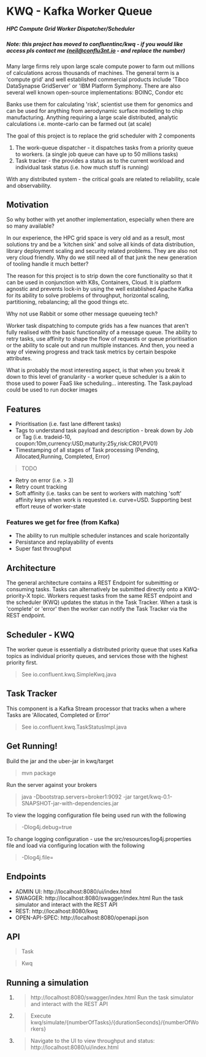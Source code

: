 # KWQ - Kafka Worker Queue

##### HPC Compute Grid Worker Dispatcher/Scheduler

##### Note: this project has moved to confluentinc/kwq - if you would like access pls contact me (neil@conflu3nt.io - and replace the number)

Many large firms rely upon large scale compute power to farm out millions of calculations across thousands of machines. The general term is a 'compute grid' and well established commercial products include 'Tibco DataSynapse GridServer' or 'IBM Platform Symphony. There are also several well known open-source implementations: BOINC, Condor etc 

Banks use them for calculating 'risk', scientist use them for genomics and can be used for anything from aerodynamic surface modelling to chip manufacturing. Anything requiring a large scale distributed, analytic calculations i.e. monte-carlo can be farmed out (at scale)

The goal of this project is to replace the grid scheduler with 2 components 
1. The work-queue dispatcher - it dispatches tasks from a priority queue to workers. (a single job queue can have up to 50 millions tasks)
2. Task tracker - the provides a status as to the current workload and individual task status (i.e. how much stuff is running)

With any distributed system - the critical goals are related to reliability, scale and observability.

## Motivation

So why bother with yet another implementation, especially when there are so many available? 

In our experience, the HPC grid space is very old and as a result, most solutions try and be a 
'kitchen sink' and solve all kinds of data distribution, library deployment scaling and security related problems. 
They are also not very cloud friendly. Why do we still need all of that junk the new generation of tooling handle it much better? 

The reason for this project is to strip down the core functionality so that it can be used in conjunction with K8s, Containers, Cloud. It is platform agnostic and prevents lock-in by using the well established Apache Kafka for its ability to solve problems of throughput, horizontal scaling, partitioning, rebalancing; all the good things etc.

Why not use Rabbit or some other message queueing tech?

Worker task dispatching to compute grids has a few nuances that aren't fully realised with the 
basic functionality of a message queue. The ability to retry tasks, use affinity to shape the flow 
of requests or queue prioritisation or the ability to scale out and run multiple instances. 
And then, you need a way of viewing progress and track task metrics by certain bespoke attributes.

What is probably the most interesting aspect, is that when you break it down to this level of 
granularity - a worker queue scheduler is a akin to those used to power FaaS like scheduling... interesting. The Task.payload could be used to run docker images

## Features

- Prioritisation (i.e. fast lane different tasks)
- Tags to understand task payload and description - break down by Job or Tag (i.e. tradeid-10, coupon:10m,currency:USD,maturity:25y,risk:CR01,PV01)
- Timestamping of all stages of Task processing (Pending, Allocated,Running, Completed, Error)
>TODO
- Retry on error (i.e. > 3)
- Retry count tracking
- Soft affinity (i.e. tasks can be sent to workers with matching 'soft' affinity keys when work is requested i.e. curve=USD. Supporting best effort reuse of worker-state

### Features we get for free (from Kafka)

- The ability to run multiple scheduler instances and scale horizontally
- Persistance and replayability of events
- Super fast throughput


## Architecture
The general architecture contains a REST Endpoint for submitting or consuming tasks. Tasks can alternatively be submitted directly onto a KWQ-priority-X topic.
Workers request tasks from the same REST endpoint and the scheduler (KWQ) updates the status in the Task Tracker. When a task is 'complete' or 'error' then the worker can notify the Task Tracker via the REST endpoint.

## Scheduler - KWQ

The worker queue is essentially a distributed priority queue that uses Kafka topics as individual priority queues, and services those with the highest priority first. 
> See io.confluent.kwq.SimpleKwq.java

## Task Tracker
This component is a Kafka Stream processor that tracks when a where Tasks are 'Allocated, Completed or Error'
> See io.confluent.kwq.TaskStatusImpl.java

## Get Running!

Build the jar and the uber-jar in kwq/target
> mvn package

Run the server against your brokers
> java -Dbootstrap.servers=broker1:9092  -jar target/kwq-0.1-SNAPSHOT-jar-with-dependencies.jar

To view the logging configuration file being used run with the following 
> -Dlog4j.debug=true

To change logging configuration - use the src/resources/log4j.properties file and load via configuring location with the following  
> -Dlog4j.file=<new-log-file>


 ## Endpoints
 - ADMIN UI: http://localhost:8080/ui/index.html
 - SWAGGER: http://localhost:8080/swagger/index.html Run the task simulator and interact with the REST API 
 - REST: http://localhost:8080/kwq 
 - OPEN-API-SPEC: http://localhost:8080/openapi.json
 
 ## API

> Task

> Kwq


## Running a simulation

1. > http://localhost:8080/swagger/index.html Run the task simulator and interact with the REST API

2. > Execute kwq/simulate/{numberOfTasks}/{durationSeconds}/{numberOfWorkers}

3. > Navigate to the UI to view throughput and status: http://localhost:8080/ui/index.html

